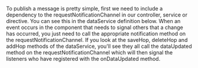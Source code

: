 To publish a message is pretty simple, first we need to include a dependency to the requestNotificationChannel in our controller, service or directive. You can see this in the dataService definition below. When an event occurs in the component that needs to signal others that a change has occurred, you just need to call the appropriate notification method on the requestNotificationChannel. If you look at the saveHop, deleteHop and addHop methods of the dataService, you'll see they all call the dataUpdated method on the requestNotificationChannel which will then signal the listeners who have registered with the onDataUpdated method.
